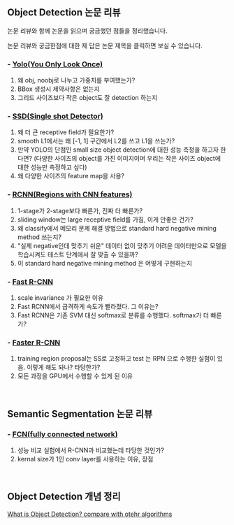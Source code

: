 
## Object Detection 논문 리뷰

논문 리뷰와 함께 논문을 읽으며 궁금했던 점들을 정리했습니다.</br>

논문 리뷰와 궁금한점에 대한 제 답은 논문 제목을 클릭하면 보실 수 있습니다.

### - [Yolo(You Only Look Once)](https://blog.naver.com/nybi123/222803345378) </br>
1. 왜 obj, noobj로 나누고 가중치를 부여했는가?
2.  BBox 생성시 제약사항은 없는지
3. 그리드 사이즈보다 작은 object도 잘 detection 하는지

### - [SSD(Single shot Detector)](https://blog.naver.com/nybi123)</br>
1. 왜 더 큰 receptive field가 필요한가?
2. smooth L1에서는 왜 [-1, 1] 구간에서 L2를 쓰고 L1을 쓰는가?
3. 만약 YOLO의 단점인 small size object detection에 대한 성능 측정을 하고자 한다면? (다양한 사이즈의 object를 가진 이미지이며 우리는 작은 사이즈 object에 대한 성능만 측정하고 싶다)
4. 왜 다양한 사이즈의 feature map을 사용?

### - [RCNN(Regions with CNN features)](https://blog.naver.com/nybi123/222816888626)</br>
1. 1-stage가 2-stage보다 빠른가, 진짜 더 빠른가?
2. sliding window는 large receptive field를 가짐, 이게 안좋은 건가?
3. 왜 classify에서 메모리 문제 해결 방법으로  standard hard negative mining method 쓰는지?
4. "실제 negative인데 맞추기 쉬운" 데이터 없이 맞추기 어려운 데이터만으로 모델을 학습시켜도 테스트 단계에서 잘 맞출 수 있을까?
5. 이 standard hard negative mining method 은 어떻게 구현하는지

### - [Fast R-CNN](https://blog.naver.com/nybi123/222824240300)</br>
1. scale invariance 가 필요한 이유
2. Fast RCNN에서 급격하게 속도가 빨라졌다. 그 이유는?
3. Fast RCNN은 기존 SVM 대신 softmax로 분류를 수행했다. softmax가 더 빠른가?


### - [Faster R-CNN](https://blog.naver.com/nybi123/222829407704)</br> 
1. training region proposal는 SS로 고정하고 test 는 RPN 으로 수행한 실험이 있음. 이렇게 해도 돠나? 타당한가?
2. 모든 과정을 GPU에서 수행할 수 있게 된 이유

</br>

## Semantic Segmentation 논문 리뷰

### - [FCN(fully connected network)](https://blog.naver.com/nybi123/222839521365)
1. 성능 비교 실험에서 R-CNN과 비교했는데 타당한 것인가?
2. kernal size가 1인 conv layer를 사용하는 이유, 장점


</br>

## Object Detection 개념 정리
[What is Object Detection? compare with otehr algorithms](https://blog.naver.com/nybi123/222803349891)


